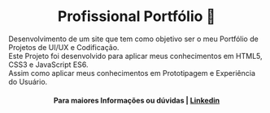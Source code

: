 <h1 align="center"> Profissional Portfólio 🌹</h2>
<p align="left">
  Desenvolvimento de um site que tem como objetivo ser o meu Portfólio de Projetos de UI/UX e Codificação. 
<br>Este Projeto foi desenvolvido para aplicar meus conhecimentos em HTML5, CSS3 e JavaScript ES6. 
  <br>Assim como aplicar meus conhecimentos em Prototipagem e Experiência do Usuário. 
</p>

<h4 align="center">Para maiores Informações ou dúvidas | <a href="https://www.linkedin.com/in/rilaryleppos/">Linkedin</a>
